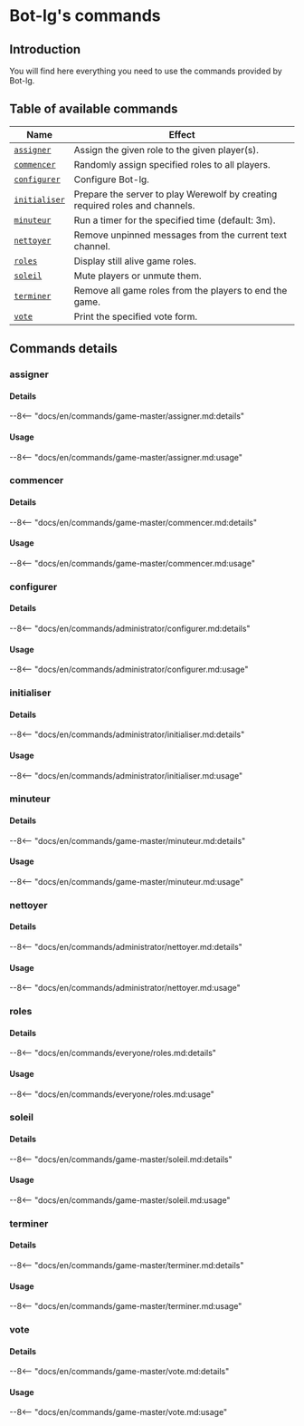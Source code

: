 # Bot-lg's commands

## Introduction

You will find here everything you need to use the commands provided by Bot-lg.

## Table of available commands

| Name                          | Effect                                                                      |
| ----------------------------- | --------------------------------------------------------------------------- |
| [`assigner`](#assigner)       | Assign the given role to the given player(s).                                 |
| [`commencer`](#commencer)     | Randomly assign specified roles to all players.                             |
| [`configurer`](#configurer)   | Configure Bot-lg.                                                           |
| [`initialiser`](#initialiser) | Prepare the server to play Werewolf by creating required roles and channels. |
| [`minuteur`](#minuteur)       | Run a timer for the specified time (default: 3m).                           |
| [`nettoyer`](#nettoyer)       | Remove unpinned messages from the current text channel.                     |
| [`roles`](#roles)             | Display still alive game roles.                                             |
| [`soleil`](#soleil)           | Mute players or unmute them.                                                |
| [`terminer`](#terminer)       | Remove all game roles from the players to end the game.                     |
| [`vote`](#vote)               | Print the specified vote form.                                              |

## Commands details

### assigner

#### Details

--8<-- "docs/en/commands/game-master/assigner.md:details"

#### Usage

--8<-- "docs/en/commands/game-master/assigner.md:usage"

### commencer

#### Details

--8<-- "docs/en/commands/game-master/commencer.md:details"

#### Usage

--8<-- "docs/en/commands/game-master/commencer.md:usage"

### configurer

#### Details

--8<-- "docs/en/commands/administrator/configurer.md:details"

#### Usage

--8<-- "docs/en/commands/administrator/configurer.md:usage"

### initialiser

#### Details

--8<-- "docs/en/commands/administrator/initialiser.md:details"

#### Usage

--8<-- "docs/en/commands/administrator/initialiser.md:usage"

### minuteur

#### Details

--8<-- "docs/en/commands/game-master/minuteur.md:details"

#### Usage

--8<-- "docs/en/commands/game-master/minuteur.md:usage"

### nettoyer

#### Details

--8<-- "docs/en/commands/administrator/nettoyer.md:details"

#### Usage

--8<-- "docs/en/commands/administrator/nettoyer.md:usage"

### roles

#### Details

--8<-- "docs/en/commands/everyone/roles.md:details"

#### Usage

--8<-- "docs/en/commands/everyone/roles.md:usage"

### soleil

#### Details

--8<-- "docs/en/commands/game-master/soleil.md:details"

#### Usage

--8<-- "docs/en/commands/game-master/soleil.md:usage"

### terminer

#### Details

--8<-- "docs/en/commands/game-master/terminer.md:details"

#### Usage

--8<-- "docs/en/commands/game-master/terminer.md:usage"

### vote

#### Details

--8<-- "docs/en/commands/game-master/vote.md:details"

#### Usage

--8<-- "docs/en/commands/game-master/vote.md:usage"

[link-roles-types]: ../roles/index.md#role-types
[link-roles-codes]: ../roles/index.md#role-codes
[link-configurer-command]: ./administrator/configurer.md
